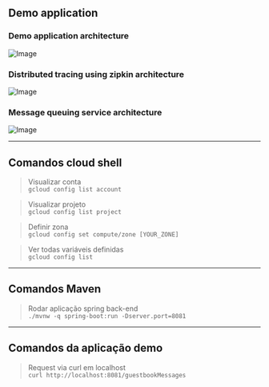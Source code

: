 ## Demo application
### Demo application architecture

![Image](https://i.ibb.co/9tgtrCY/image.png)

### Distributed tracing using zipkin architecture
![Image](https://i.ibb.co/g3BVx19/image.png)

### Message queuing service architecture
![Image](https://i.ibb.co/Cm13HfP/image.png)
___

## Comandos cloud shell

> Visualizar conta  
```gcloud config list account```   

> Visualizar projeto  
```gcloud config list project```   

> Definir zona  
```gcloud config set compute/zone [YOUR_ZONE]```

> Ver todas variáveis definidas  
```gcloud config list```
___

## Comandos Maven
> Rodar aplicação spring back-end    
```./mvnw -q spring-boot:run -Dserver.port=8081```
___
## Comandos da aplicação demo
> Request via curl em localhost  
```curl http://localhost:8081/guestbookMessages```
